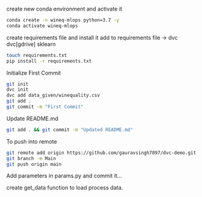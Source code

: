 
create new conda environment and activate it

```bash
conda create -n wineq-mlops python=3.7 -y
conda activate wineq-mlops
```

create requirements file and install it
add to requirements file -> 
dvc
dvc[gdrive]
sklearn

```bash
touch requirements.txt
pip install -r requirements.txt
```

Initialize First Commit

```bash
git init
dvc init
dvc add data_given/winequality.csv
git add .
git commit -m "First Commit"
```

Update README.md
```bash
git add . && git commit -m "Updated README.md"
```

To push into remote

```bash
git remote add origin https://github.com/gauravsingh7897/dvc-demo.git
git branch -m Main
git push origin main
```

Add parameters in params.py and commit it...

create get_data function to load process data.